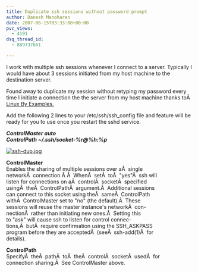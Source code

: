 ```yaml
---
title: Duplicate ssh sessions without password prompt
author: Danesh Manoharan
date: 2007-06-15T03:33:08+00:00
pvc_views:
  - 4191
dsq_thread_id:
  - 889737661

---
```

I work with multiple ssh sessions whenever I connect to a server. Typically I would have about 3 sessions initiated from my host machine to the destination server.

Found away to duplicate my session without retyping my password every time I initiate a connection the the server from my host machine thanks toÂ  [Linux By Examples.][1]

Add the following 2 lines to your /etc/ssh/ssh_config file and feature will be ready for you to use once you restart the sshd service.

_**ControlMaster auto  
ControlPath ~/.ssh/socket-%r@%h:%p**_

[![ssh-dup.jpg][2]][3]

<!--more-->

**ControlMaster**  
Enables the sharing of multiple sessions over aÂ  single  
networkÂ  connection.Â Â  WhenÂ  setÂ  toÂ  "yes"Â  ssh will  
listen for connections on aÂ  controlÂ  socketÂ  specified  
usingÂ  theÂ  ControlPathÂ  argument.Â  Additional sessions  
can connect to this socket using theÂ  sameÂ  ControlPath  
withÂ  ControlMaster set to "no" (the default).Â  These  
sessions will reuse the master instance's networkÂ  con-  
nectionÂ  rather than initiating new ones.Â  Setting this  
to "ask" will cause ssh to listen for control connec-  
tions,Â  butÂ  require confirmation using the SSH_ASKPASS  
program before they are acceptedÂ  (seeÂ  ssh-add(1)Â  for  
details).

**ControlPath**  
SpecifyÂ  theÂ  pathÂ  toÂ  theÂ  controlÂ  socketÂ  usedÂ  for  
connection sharing.Â  See ControlMaster above.

 [1]: http://linux.byexamples.com/archives/286/duplicate-ssh-session/
 [2]: /wp-content/uploads/2007/06/ssh-dup.jpg
 [3]: /wp-content/uploads/2007/06/ssh-dup.jpg "ssh-dup.jpg"